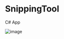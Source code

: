 # SnippingTool
 
C# App

![image](https://github.com/tltrus/SnippingTool/assets/77125487/ec12e217-1f5c-4633-a52d-51cb87f52876)


